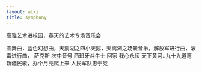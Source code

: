 ```yaml
---
layout: wiki
title: symphony
--- 
```


高雅艺术进校园，春天的艺术专场音乐会

圆舞曲，蓝色幻想曲，天鹅湖之四小天鹅，天鹅湖之场景音乐，解放军进行曲，滚雷进行曲，
萨克斯
次中音号
西班牙斗牛士
回家
我心永恒
天下黄河..九十九道弯
新疆民歌，办个月亮爬上来
人民军队忠于党